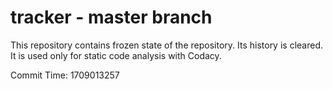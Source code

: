 # tracker - master branch

This repository contains frozen state of the repository.
Its history is cleared. It is used only for static code
analysis with Codacy.

Commit Time: 1709013257